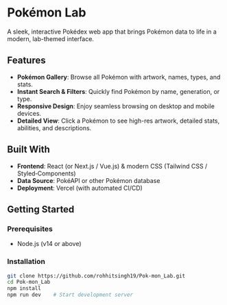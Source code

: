 # Pokémon Lab 

A sleek, interactive Pokédex web app that brings Pokémon data to life in a modern, lab-themed interface.

## Features

- **Pokémon Gallery**: Browse all Pokémon with artwork, names, types, and stats.
- **Instant Search & Filters**: Quickly find Pokémon by name, generation, or type.
- **Responsive Design**: Enjoy seamless browsing on desktop and mobile devices.
- **Detailed View**: Click a Pokémon to see high-res artwork, detailed stats, abilities, and descriptions.

## Built With

- **Frontend**: React (or Next.js / Vue.js) & modern CSS (Tailwind CSS / Styled‑Components)
- **Data Source**: PokéAPI or other Pokémon database
- **Deployment**: Vercel (with automated CI/CD)

## Getting Started

### Prerequisites
- Node.js (v14 or above)

### Installation
```bash
git clone https://github.com/rohhitsingh19/Pok-mon_Lab.git
cd Pok-mon_Lab
npm install
npm run dev    # Start development server
